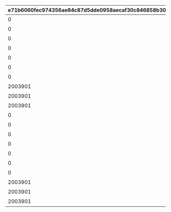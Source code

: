 |e71b6060fec974356ae84c87d5dde0958aecaf30c846858b305e63311eeb8693|7d56417d405e1d30d196f91f4d9d84e66775b9b6db349061ac92ec52980ee3fd|6638a7a6a590a5f98f7999e4530f76f0a5663c41595bd6062371c4b1a59d77bd|b3bc8d56e12f3da257eba424248f5c808057bf54b77e8cfb9bdade40b1eea2bb|3cea14a56292353f4a3dabc15807e789e1a53869e4c6e8a7ca1d2163663e8f1a|a9633935a1767476ff91bb40f7a7dce2bd656c0af77b77b9b83598501d191144|9881efcef74e31c7eae03fd48e4e695cf9c1e64b4457a26979a5fa758346e0a8|
| --- | --- | --- | --- | --- | --- | --- |
|0|10070|1007001|0|20039101|0|絵日記その1|
|0|10070|1007002|1007001|20039101|0|絵日記その2|
|0|10070|1007003|1007002|20039103|0|絵日記その3|
|0|10070|1007004|1007003|20039106|0|絵日記その4|
|0|10070|1007005|1007004|20039107|0|絵日記その5|
|0|10070|1007006|1007005|20039110|0|絵日記その6|
|0|10070|1007007|1007006|20039112|0|絵日記その7|
|2003901|10070|1007008|1007007|0|0|絵日記その8|
|2003901|10070|1007009|1007007|0|0|エリコの絵日記|
|2003901|10070|1007010|1007007|0|0|シズルの絵日記|
|0|10070|1007011|0|20039101|2021/07/14 21:00:00|絵日記その1(添削)|
|0|10070|1007012|0|20039101|2021/07/14 21:00:00|絵日記その2(添削)|
|0|10070|1007013|0|20039103|2021/07/14 21:00:00|絵日記その3(添削)|
|0|10070|1007014|0|20039106|2021/07/14 21:00:00|絵日記その4(添削)|
|0|10070|1007015|0|20039107|2021/07/14 21:00:00|絵日記その5(添削)|
|0|10070|1007016|0|20039110|2021/07/14 21:00:00|絵日記その6(添削)|
|0|10070|1007017|0|20039112|2021/07/14 21:00:00|絵日記その7(添削)|
|2003901|10070|1007018|0|0|2021/07/14 21:00:00|絵日記その8(添削)|
|2003901|10070|1007019|0|0|2021/07/14 21:00:00|エリコの絵日記(添削)|
|2003901|10070|1007020|0|0|2021/07/14 21:00:00|シズルの絵日記(添削)|